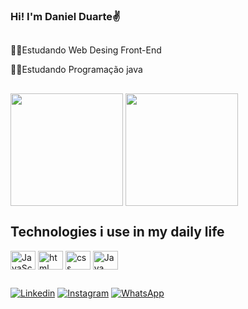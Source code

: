  ### Hi! I'm Daniel Duarte✌️
 ##
 👨‍💻Estudando Web Desing Front-End 
 
 👨‍💻Estudando Programação java 
 ##
<img align="center" height="180em" src="https://github-readme-stats.vercel.app/api?username=Danielduarte31&show_icons=true&theme=tokyonight"/>
 <img align="center" height="180em" src="https://github-readme-stats.vercel.app/api/top-langs/?username=Danielduarte31&layout=compact&theme=tokyonight"/>
 
##

 ## Technologies i use in my daily life
 
 <div>
   
<img align="center" alt="JavaScript" height="30" width="40" src="https://cdn.jsdelivr.net/gh/devicons/devicon/icons/javascript/javascript-plain.svg"/>
<img align="center" alt="html" height="30" width="40" src="https://cdn.jsdelivr.net/gh/devicons/devicon/icons/html5/html5-original.svg"/>
<img align="center" alt="css" height="30" width="40" src="https://cdn.jsdelivr.net/gh/devicons/devicon/icons/css3/css3-original.svg"/>
<img align="center" alt="Java" height="30" width="40" src="https://cdn.jsdelivr.net/gh/devicons/devicon/icons/java/java-original.svg"/>

</div>

##
 
<div>
 
 [![Linkedin](https://img.shields.io/badge/LinkedIn-0077B5?style=for-the-badge&logo=linkedin&logoColor=white)](https://www.linkedin.com/in/daniel-duarte-421527280/)
 [![Instagram](https://img.shields.io/badge/Instagram-E4405F?style=for-the-badge&logo=instagram&logoColor=white)](https://www.instagram.com/_duarte_daniel_/)
 [![WhatsApp](https://img.shields.io/badge/WhatsApp-25D366?style=for-the-badge&logo=whatsapp&logoColor=white)](https://api.whatsapp.com/send?phone=5511959813078)
 
</div>
